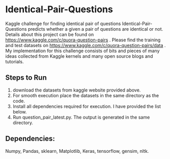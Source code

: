 # Identical-Pair-Questions
Kaggle challenge for finding identical pair of questions
Identical-Pair-Questions predicts whether a given a pair of questions are identical or not. Details about this project can be found on https://www.kaggle.com/c/quora-question-pairs . Please find the training and test datasets on https://www.kaggle.com/c/quora-question-pairs/data . My implementation for this challenge consists of bits and pieces of many ideas collected from Kaggle kernels and many open source blogs and tutorials. 

Steps to Run
------------
1. download the datasets from kaggle website provided above.
2. For smooth execution place the datasets in the same directory as the code.
3. Install all dependencies required for execution. I have provided the list below.
4. Run question_pair_latest.py. The output is generated in the same directory. 

Dependencies:
-------------
Numpy, Pandas, sklearn, Matplotlib, Keras, tensorflow, gensim, nltk.

